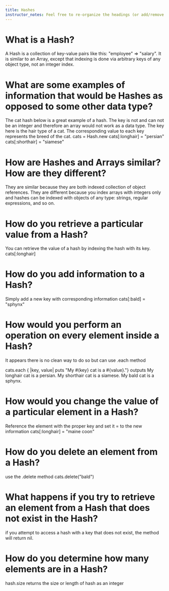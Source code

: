 ```yaml
---
title: Hashes
instructor_notes: Feel free to re-organize the headings (or add/remove headings) below. We included the headings for your benefit, but it's 100% fine if you want to write your responses in some different structure.
---
```


# What is a Hash?

A Hash is a collection of key-value pairs like this: "employee" => "salary". It is similar to an Array, except that indexing is done via arbitrary keys of any object type, not an integer index.

# What are some examples of information that would be Hashes as opposed to some other data type?

The cat hash below is a great example of a hash.  The key is not and can not be an integer and therefore an array would not work as a data type.  The key here is the hair type of a cat. 
The corresponding value to each key represents the breed of the cat.
cats = Hash.new
cats[:longhair] = "persian"
cats[:shorthair] = "siamese"

# How are Hashes and Arrays similar? How are they different?

They are similar because they are both indexed collection of object references.  They are different because you index arrays with integers only and hashes can be indexed with objects of any type: strings, regular expressions, and so on.

# How do you retrieve a particular value from a Hash?

You can retrieve the value of a hash by indexing the hash with its key.
cats[:longhair]

# How do you add information to a Hash?

Simply add a new key with corresponding information
cats[:bald] = "sphynx"

# How would you perform an operation on every element inside a Hash?

It appears there is no clean way to do so but can use .each method

cats.each { |key, value| puts "My #(key} cat is a #{value}."}  outputs
My longhair cat is a persian.
My shorthair cat is a siamese.
My bald cat is a sphynx.

# How would you change the value of a particular element in a Hash?

Reference the element with the proper key and set it = to the new information
cats[:longhair] = "maine coon"

# How do you delete an element from a Hash?

use the .delete method
cats.delete("bald")

# What happens if you try to retrieve an element from a Hash that does not exist in the Hash?

if you attempt to access a hash with a key that does not exist, the method will return nil.

# How do you determine how many elements are in a Hash?

hash.size returns the size or length of hash as an integer